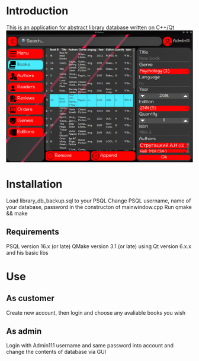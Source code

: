 # Introduction
This is an application for abstract library database written on C++/Qt 
![plot](./screen1.png)
# Installation
Load library_db_backup.sql to your PSQL
Change PSQL username, name of your database, password in the constructon of mainwindow.cpp
Run qmake && make 
## Requirements
PSQL version 16.x (or late)
QMake version 3.1 (or late) using Qt version 6.x.x and his basic libs
# Use
## As customer
Create new account, then login and choose any avaliable books you wish
## As admin
Login with Admin111 username and same password into account and change the contents of database via GUI
